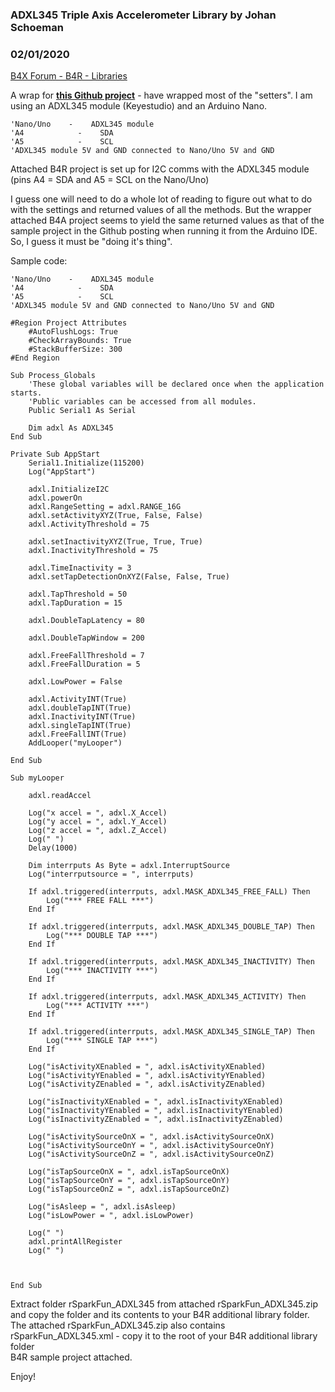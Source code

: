 ### ADXL345 Triple Axis Accelerometer Library by Johan Schoeman
### 02/01/2020
[B4X Forum - B4R - Libraries](https://www.b4x.com/android/forum/threads/113559/)

A wrap for [**this Github project**](https://github.com/sparkfun/SparkFun_ADXL345_Arduino_Library) - have wrapped most of the "setters". I am using an ADXL345 module (Keyestudio) and an Arduino Nano.  

```B4X
'Nano/Uno    -    ADXL345 module  
'A4            -    SDA  
'A5            -    SCL  
'ADXL345 module 5V and GND connected to Nano/Uno 5V and GND
```

  
  
Attached B4R project is set up for I2C comms with the ADXL345 module (pins A4 = SDA and A5 = SCL on the Nano/Uno)  
  
I guess one will need to do a whole lot of reading to figure out what to do with the settings and returned values of all the methods. But the wrapper attached B4A project seems to yield the same returned values as that of the sample project in the Github posting when running it from the Arduino IDE. So, I guess it must be "doing it's thing".  
  
Sample code:  

```B4X
'Nano/Uno    -    ADXL345 module  
'A4            -    SDA  
'A5            -    SCL  
'ADXL345 module 5V and GND connected to Nano/Uno 5V and GND  
  
#Region Project Attributes  
    #AutoFlushLogs: True  
    #CheckArrayBounds: True  
    #StackBufferSize: 300  
#End Region  
  
Sub Process_Globals  
    'These global variables will be declared once when the application starts.  
    'Public variables can be accessed from all modules.  
    Public Serial1 As Serial  
     
    Dim adxl As ADXL345  
End Sub  
  
Private Sub AppStart  
    Serial1.Initialize(115200)  
    Log("AppStart")  
  
    adxl.InitializeI2C  
    adxl.powerOn  
    adxl.RangeSetting = adxl.RANGE_16G  
    adxl.setActivityXYZ(True, False, False)  
    adxl.ActivityThreshold = 75  
     
    adxl.setInactivityXYZ(True, True, True)  
    adxl.InactivityThreshold = 75  
     
    adxl.TimeInactivity = 3  
    adxl.setTapDetectionOnXYZ(False, False, True)  
     
    adxl.TapThreshold = 50  
    adxl.TapDuration = 15  
     
    adxl.DoubleTapLatency = 80  
     
    adxl.DoubleTapWindow = 200  
     
    adxl.FreeFallThreshold = 7  
    adxl.FreeFallDuration = 5  
     
    adxl.LowPower = False  
     
    adxl.ActivityINT(True)  
    adxl.doubleTapINT(True)  
    adxl.InactivityINT(True)  
    adxl.singleTapINT(True)  
    adxl.FreeFallINT(True)  
    AddLooper("myLooper")  
     
End Sub  
  
Sub myLooper  
  
    adxl.readAccel  
     
    Log("x accel = ", adxl.X_Accel)  
    Log("y accel = ", adxl.Y_Accel)  
    Log("z accel = ", adxl.Z_Accel)  
    Log(" ")  
    Delay(1000)  
     
    Dim interrputs As Byte = adxl.InterruptSource  
    Log("interrputsource = ", interrputs)  
     
    If adxl.triggered(interrputs, adxl.MASK_ADXL345_FREE_FALL) Then  
        Log("*** FREE FALL ***")  
    End If    
     
    If adxl.triggered(interrputs, adxl.MASK_ADXL345_DOUBLE_TAP) Then  
        Log("*** DOUBLE TAP ***")  
    End If  
     
    If adxl.triggered(interrputs, adxl.MASK_ADXL345_INACTIVITY) Then  
        Log("*** INACTIVITY ***")  
    End If  
     
    If adxl.triggered(interrputs, adxl.MASK_ADXL345_ACTIVITY) Then  
        Log("*** ACTIVITY ***")  
    End If  
     
    If adxl.triggered(interrputs, adxl.MASK_ADXL345_SINGLE_TAP) Then  
        Log("*** SINGLE TAP ***")  
    End If  
     
    Log("isActivityXEnabled = ", adxl.isActivityXEnabled)  
    Log("isActivityYEnabled = ", adxl.isActivityYEnabled)  
    Log("isActivityZEnabled = ", adxl.isActivityZEnabled)  
     
    Log("isInactivityXEnabled = ", adxl.isInactivityXEnabled)  
    Log("isInactivityYEnabled = ", adxl.isInactivityYEnabled)  
    Log("isInactivityZEnabled = ", adxl.isInactivityZEnabled)  
     
    Log("isActivitySourceOnX = ", adxl.isActivitySourceOnX)  
    Log("isActivitySourceOnY = ", adxl.isActivitySourceOnY)  
    Log("isActivitySourceOnZ = ", adxl.isActivitySourceOnZ)  
  
    Log("isTapSourceOnX = ", adxl.isTapSourceOnX)  
    Log("isTapSourceOnY = ", adxl.isTapSourceOnY)  
    Log("isTapSourceOnZ = ", adxl.isTapSourceOnZ)  
     
    Log("isAsleep = ", adxl.isAsleep)  
    Log("isLowPower = ", adxl.isLowPower)  
     
    Log(" ")  
    adxl.printAllRegister  
    Log(" ")  
     
     
     
End Sub
```

  
  
Extract folder rSparkFun\_ADXL345 from attached rSparkFun\_ADXL345.zip and copy the folder and its contents to your B4R additional library folder.  
The attached rSparkFun\_ADXL345.zip also contains rSparkFun\_ADXL345.xml - copy it to the root of your B4R additional library folder  
B4R sample project attached.  
  
Enjoy!